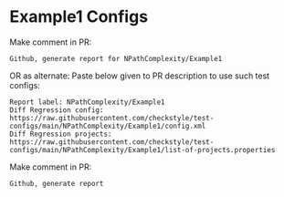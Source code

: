 # Example1 Configs
Make comment in PR:
```
Github, generate report for NPathComplexity/Example1
```
OR as alternate:
Paste below given to PR description to use such test configs:
```
Report label: NPathComplexity/Example1
Diff Regression config: https://raw.githubusercontent.com/checkstyle/test-configs/main/NPathComplexity/Example1/config.xml
Diff Regression projects: https://raw.githubusercontent.com/checkstyle/test-configs/main/NPathComplexity/Example1/list-of-projects.properties
```
Make comment in PR:
```
Github, generate report
```
